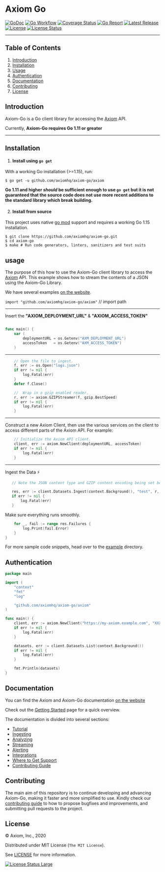 # Axiom Go

[![GoDoc][godoc_badge]][godoc]
[![Go Workflow][go_workflow_badge]][go_workflow]
[![Coverage Status][coverage_badge]][coverage]
[![Go Report][report_badge]][report]
[![Latest Release][release_badge]][release]
[![License][license_badge]][license]
[![License Status][license_status_badge]][license_status]

--------

## Table of Contents

1. [Introduction](#introduction)
1. [Installation](#Installation)
1. [Usage](#usage)
1. [Authentication](#authentication)
1. [Documentation](#documentaion)
1. [Contributing](#contributing)
1. [License](#license)

## Introduction
Axiom-Go is a Go client library for accessing the [Axiom](https://www.axiom.co/) API. 

Currently, **Axiom-Go requires Go 1.11 or greater**

-------

## Installation

1. #### Install using `go get`

With a working Go installation (>=1.15), run:

```shell
$ go get -u github.com/axiomhq/axiom-go/axiom
```

**Go 1.11 and higher _should_ be sufficient enough to use `go get` but it is not 
guaranteed that the source code does not use more recent additions to the
standard library which break building.**

2.  #### Install from source

This project uses native [go mod](https://golang.org/cmd/go/#hdr-Module_maintenance) support and requires a working Go 1.15
installation.

```shell
$ git clone https://github.com/axiomhq/axiom-go.git
$ cd axiom-go
$ make # Run code generators, linters, sanitizers and test suits
```

## usage

The purpose of this how to use the Axiom-Go client library to access the [Axiom](https://www.axiom.co/) API. This example shows how to stream the contents of a JSON using the Axiom-Go Library. 

We have several examples [on the website](https://docs.axiom.co/).

`import "github.com/axiomhq/axiom-go/axiom"` // import path 

------

Insert the **"AXIOM_DEPLOYMENT_URL"** & **"AXIOM_ACCESS_TOKEN"** 

```go

func main() {
	var (
		deploymentURL = os.Getenv("AXM_DEPLOYMENT_URL")
		accessToken   = os.Getenv("AXM_ACCESS_TOKEN")
	)
```
----

```go
	// Open the file to ingest.
	f, err := os.Open("logs.json")
	if err != nil {
		log.Fatal(err)
	}
	defer f.Close()

	//  Wrap in a gzip enabled reader.
	r, err := axiom.GZIPStreamer(f, gzip.BestSpeed)
	if err != nil {
		log.Fatal(err)
    }
```
------
Construct a new Axiom Client, then use the various services on the client to access different parts of the Axiom API. For example: 

```go 
    // Initialize the Axiom API client. 
	client, err := axiom.NewClient(deploymentURL, accessToken)
	if err != nil {
		log.Fatal(err)
    }
```
----

 Ingest the Data ⚡

 ```go
	// Note the JSON content type and GZIP content encoding being set because the client does not auto sense them.

	res, err := client.Datasets.Ingest(context.Background(), "test", r, axiom.JSON, axiom.GZIP, axiom.IngestOptions{})
	if err != nil {
		log.Fatal(err)
    }
```

Make sure everything runs smoothly.

```go
	for _, fail := range res.Failures {
		log.Print(fail.Error)
	}
}
```

For more sample code snippets, head over to the [example](https://github.com/axiomhq/axiom-go/tree/main/example/ingestfile) directory. 

## Authentication


```go
package main

import (
	"context"
	"fmt"
	"log"

	"github.com/axiomhq/axiom-go/axiom"
)

func main() {
	client, err := axiom.NewClient("https://my-axiom.example.com", "XXXXXXXX-XXXX-XXXX-XXXX-XXXXXXXXXXXX")
	if err != nil {
		log.Fatal(err)
	}

	datasets, err := client.Datasets.List(context.Background())
	if err != nil {
		log.Fatal(err)
	}

	fmt.Println(datasets)
}
```

## Documentation
You can find the Axiom and Axiom-Go documentation [on the website](https://docs.axiom.co/)

Check out the [Getting Started](https://docs.axiom.co/) page for a quick overview. 

The documentation is divided into several sections:

- [Tutorial](https://docs.axiom.co/getting-started/)
- [Ingesting](https://docs.axiom.co/usage/ingest/)
- [Analyzing](https://docs.axiom.co/usage/analyze/)
- [Streaming](https://docs.axiom.co/usage/stream/)
- [Alerting](https://docs.axiom.co/usage/alerts/)
- [Integrations](https://docs.axiom.co/usage/integrations/)
- [Where to Get Support](axiom.co/community)
- [Contributing Guide](https://docs.axiom.co/how-to-contribute/)

## Contributing 
The main aim of this repository is to continue developing and advancing Axiom-Go, making it faster and more simplified to use. Kindly check our [contributing guide]() to how to propose bugfixes and improvements, and submitting pull requests to the project.

## License

&copy; Axiom, Inc., 2020

Distributed under MIT License (`The MIT License`).

See [LICENSE](LICENSE) for more information.

[![License Status Large][license_status_large_badge]][license_status_large]

<!-- Badges -->

[godoc]: https://github.com/axiomhq/axiom-go/axiom
[godoc_badge]: https://img.shields.io/badge/godoc-reference-blue.svg?style=flat-square
[go_workflow]: https://github.com/axiomhq/axiom-go/actions?query=workflow%3Ago
[go_workflow_badge]: https://img.shields.io/github/workflow/status/axiomhq/axiom-go/go?style=flat-square
[coverage]: https://codecov.io/gh/axiomhq/axiom-go
[coverage_badge]: https://img.shields.io/codecov/c/github/axiomhq/axiom-go.svg?style=flat-square
[report]: https://goreportcard.com/report/github.com/axiomhq/axiom-go
[report_badge]: https://goreportcard.com/badge/github.com/axiomhq/axiom-go?style=flat-square
[release]: https://github.com/axiomhq/axiom-go/releases/latest
[release_badge]: https://img.shields.io/github/release/axiomhq/axiom-go.svg?style=flat-square
[license]: https://opensource.org/licenses/MIT
[license_badge]: https://img.shields.io/github/license/axiomhq/axiom-go.svg?color=blue&style=flat-square
[license_status]: https://app.fossa.com/projects/git%2Bgithub.com%2Faxiomhq%2Faxiom-go?ref=badge_shield
[license_status_badge]: https://app.fossa.com/api/projects/git%2Bgithub.com%2Faxiomhq%2Faxiom-go.svg
[license_status_large]: https://app.fossa.com/projects/git%2Bgithub.com%2Faxiomhq%2Faxiom-go?ref=badge_large
[license_status_large_badge]: https://app.fossa.com/api/projects/git%2Bgithub.com%2Faxiomhq%2Faxiom-go.svg?type=large



